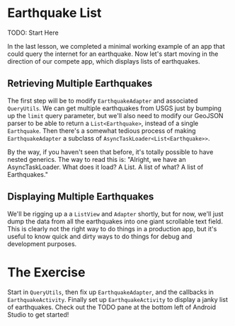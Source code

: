 # Earthquake List

TODO: Start Here

In the last lesson, we completed a minimal working example of an app that could query the internet for an earthquake. Now let's start moving in the direction of our compete app, which displays lists of earthquakes.

## Retrieving Multiple Earthquakes

The first step will be to modify `EarthquakeAdapter` and associated `QueryUtils`. We can get multiple earthquakes from USGS just by bumping up the `limit` query parameter, but we'll also need to modify our GeoJSON parser to be able to return a `List<Earthquake>`, instead of a single `Earthquake`. Then there's a somewhat tedious process of making `EarthquakeAdapter` a subclass of `AsyncTaskLoader<List<Earthquake>>`.

By the way, if you haven't seen that before, it's totally possible to have nested generics. The way to read this is: "Alright, we have an AsyncTaskLoader. What does it load? A List. A list of what? A list of Earthquakes."

## Displaying Multiple Earthquakes

We'll be rigging up a a `ListView` and `Adapter` shortly, but for now, we'll just dump the data from all the earthquakes into one giant scrollable text field. This is clearly not the right way to do things in a production app, but it's useful to know quick and dirty ways to do things for debug and development purposes.

# The Exercise

Start in `QueryUtils`, then fix up `EarthquakeAdapter`, and the callbacks in `EarthquakeActivity`. Finally set up `EarthquakeActivity` to display a janky list of earthquakes. Check out the TODO pane at the bottom left of Android Studio to get started!

